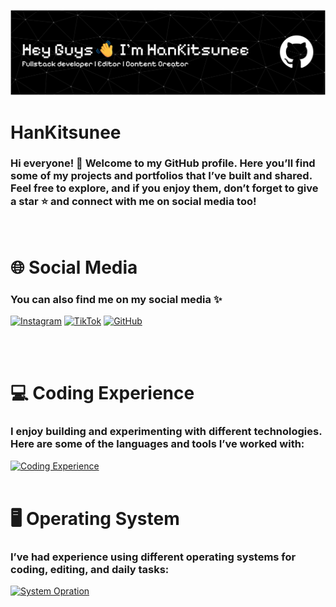 
<!-- Banner Image First -->
![Header](img/banner-github.png)

# HanKitsunee

### Hi everyone! 👋 Welcome to my GitHub profile. Here you’ll find some of my projects and portfolios that I’ve built and shared. Feel free to explore, and if you enjoy them, don’t forget to give a star ⭐ and connect with me on social media too!
<br/>

<!-- Sosial Media -->
# 🌐 Social Media

### You can also find me on my social media ✨

[![Instagram](https://img.shields.io/badge/Instagram-E4405F?style=for-the-badge&logo=instagram&logoColor=white)](https://www.instagram.com/simplyhankitsu)
[![TikTok](https://img.shields.io/badge/TikTok-000000?style=for-the-badge&logo=tiktok&logoColor=white)](https://www.tiktok.com/@han.kitsu)
[![GitHub](https://img.shields.io/badge/GitHub-100000?style=for-the-badge&logo=github&logoColor=white)](https://github.com/HanKitsunee)

<br />
<br />

<!-- Pengalaman coding -->
# 💻 Coding Experience

### I enjoy building and experimenting with different technologies. Here are some of the languages and tools I’ve worked with:

[![Coding Experience](https://skillicons.dev/icons?i=html,css,js,cpp,java,py,wordpress,figma,vscode,git,github)](https://skillicons.dev)
<br />
<br />


<!-- Sosial Media -->
# 🖥️ Operating System

### I’ve had experience using different operating systems for coding, editing, and daily tasks:

[![System Opration](https://skillicons.dev/icons?i=windows)](https://skillicons.dev)